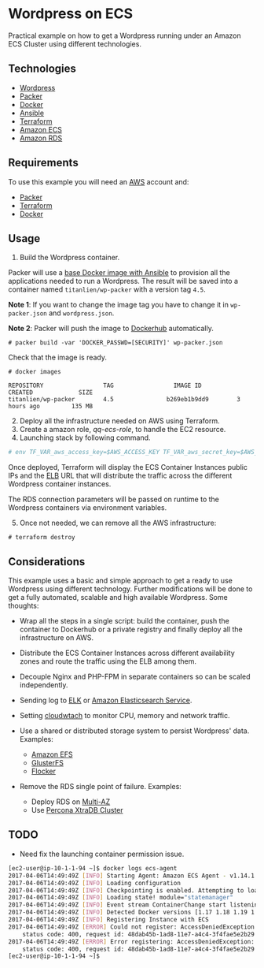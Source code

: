
# Wordpress on ECS

Practical example on how to get a Wordpress running under an Amazon ECS Cluster using different technologies.

## Technologies

* [Wordpress](https://wordpress.org/)
* [Packer](https://www.packer.io/)
* [Docker](https://www.docker.com/)
* [Ansible](https://www.ansible.com/)
* [Terraform](https://www.terraform.io/)
* [Amazon ECS](https://aws.amazon.com/ecs/)
* [Amazon RDS](https://aws.amazon.com/es/rds/)

## Requirements

To use this example you will need an [AWS](https://aws.amazon.com/es/) account and:

* [Packer](https://www.packer.io/downloads.html)
* [Terraform](https://www.terraform.io/downloads.html)
* [Docker](https://docs.docker.com/engine/installation/)

## Usage

1. Build the Wordpress container.

Packer will use a [base Docker image with Ansible](https://github.com/titanlien/wordpress-ecs/blob/master/Dockerfile) to provision all the applications needed to run a Wordpress. The result will be saved into a container named `titanlien/wp-packer` with a version tag `4.5`.

**Note 1**: If you want to change the image tag you have to change it in `wp-packer.json` and `wordpress.json`.

**Note 2**: Packer will push the image to [Dockerhub](https://hub.docker.com/) automatically.


```
# packer build -var 'DOCKER_PASSWD=[SECURITY]' wp-packer.json
```

Check that the image is ready.

```
# docker images

REPOSITORY                 TAG                 IMAGE ID            CREATED             SIZE
titanlien/wp-packer        4.5               b269eb1b9dd9        3 hours ago         135 MB
```

2. Deploy all the infrastructure needed on AWS using Terraform.
3. Create a amazon role, *qq-ecs-role*, to handle the EC2 resource.
4. Launching stack by following command.
```bash
# env TF_VAR_aws_access_key=$AWS_ACCESS_KEY TF_VAR_aws_secret_key=$AWS_SCERET_KEY TF_VAR_key_name=titan@MBA terraform apply
```

Once deployed, Terraform will display the ECS Container Instances public IPs and the [ELB](https://aws.amazon.com/es/elasticloadbalancing/) URL that will distribute the traffic across the different Wordpress container instances.

The RDS connection parameters will be passed on runtime to the Wordpress containers via environment variables.

5. Once not needed, we can remove all the AWS infrastructure:


```
# terraform destroy
```

## Considerations

This example uses a basic and simple approach to get a ready to use Wordpress using different technology. Further modifications will be done to get a fully automated, scalable and high available Wordpress. Some thoughts:

* Wrap all the steps in a single script: build the container, push the container to Dockerhub or a private registry and finally deploy all the infrastructure on AWS.
* Distribute the ECS Container Instances across different availability zones and route the traffic using the ELB among them.
* Decouple Nginx and PHP-FPM in separate containers so can be scaled independently.

* Sending log to [ELK](https://www.elastic.co/products) or [Amazon Elasticsearch Service](https://aws.amazon.com/elasticsearch-service/).
* Setting [cloudwtach](http://docs.aws.amazon.com/AWSEC2/latest/UserGuide/mon-scripts.html) to monitor CPU, memory and network traffic.
* Use a shared or distributed storage system to persist Wordpress' data. Examples:
    * [Amazon EFS](https://aws.amazon.com/efs/)
    * [GlusterFS](https://www.gluster.org/)
    * [Flocker](https://docs.clusterhq.com/en/latest/docker-integration/)
* Remove the RDS single point of failure. Examples:
    * Deploy RDS on [Multi-AZ](http://docs.aws.amazon.com/AmazonRDS/latest/UserGuide/Concepts.MultiAZ.html)
    * Use [Percona XtraDB Cluster](https://www.percona.com/software/mysql-database/percona-xtradb-cluster)

## TODO

* Need fix the launching container permission issue.

```bash
[ec2-user@ip-10-1-1-94 ~]$ docker logs ecs-agent
2017-04-06T14:49:49Z [INFO] Starting Agent: Amazon ECS Agent - v1.14.1 (467c3d7)
2017-04-06T14:49:49Z [INFO] Loading configuration
2017-04-06T14:49:49Z [INFO] Checkpointing is enabled. Attempting to load state
2017-04-06T14:49:49Z [INFO] Loading state! module="statemanager"
2017-04-06T14:49:49Z [INFO] Event stream ContainerChange start listening...
2017-04-06T14:49:49Z [INFO] Detected Docker versions [1.17 1.18 1.19 1.20 1.21 1.22 1.23]
2017-04-06T14:49:49Z [INFO] Registering Instance with ECS
2017-04-06T14:49:49Z [ERROR] Could not register: AccessDeniedException: User: arn:aws:sts::333179329614:assumed-role/qq-ec2-role/i-0d647cc24ac374671 is not authorized to perform: ecs:RegisterContainerInstance on resource: arn:aws:ecs:us-west-2:333179329614:cluster/ecs-tf
	status code: 400, request id: 48dab45b-1ad8-11e7-a4c4-3f4fae5e2b29
2017-04-06T14:49:49Z [ERROR] Error registering: AccessDeniedException: User: arn:aws:sts::333179329614:assumed-role/qq-ec2-role/i-0d647cc24ac374671 is not authorized to perform: ecs:RegisterContainerInstance on resource: arn:aws:ecs:us-west-2:333179329614:cluster/ecs-tf
	status code: 400, request id: 48dab45b-1ad8-11e7-a4c4-3f4fae5e2b29
[ec2-user@ip-10-1-1-94 ~]$
```
